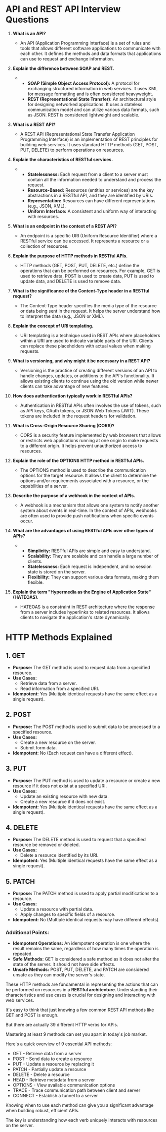 # API and REST API Interview Questions

1. **What is an API?**
   - An API (Application Programming Interface) is a set of rules and tools that allows different software applications to communicate with each other. It defines the methods and data formats that applications can use to request and exchange information.

2. **Explain the difference between SOAP and REST.**
   - - **SOAP (Simple Object Access Protocol):** A protocol for exchanging structured information in web services. It uses XML for message formatting and is often considered heavyweight.
     - **REST (Representational State Transfer):** An architectural style for designing networked applications. It uses a stateless communication model and can utilize various data formats, such as JSON. REST is considered lightweight and scalable.

3. **What is a REST API?**
   - A REST API (Representational State Transfer Application Programming Interface) is an implementation of REST principles for building web services. It uses standard HTTP methods (GET, POST, PUT, DELETE) to perform operations on resources.

4. **Explain the characteristics of RESTful services.**
   - - **Statelessness:** Each request from a client to a server must contain all the information needed to understand and process the request.
     - **Resource-Based:** Resources (entities or services) are the key abstractions in a RESTful API, and they are identified by URIs.
     - **Representation:** Resources can have different representations (e.g., JSON, XML).
     - **Uniform Interface:** A consistent and uniform way of interacting with resources.

5. **What is an endpoint in the context of a REST API?**
   - An endpoint is a specific URI (Uniform Resource Identifier) where a RESTful service can be accessed. It represents a resource or a collection of resources.

6. **Explain the purpose of HTTP methods in RESTful APIs.**
   - HTTP methods (GET, POST, PUT, DELETE, etc.) define the operations that can be performed on resources. For example, GET is used to retrieve data, POST is used to create data, PUT is used to update data, and DELETE is used to remove data.

7. **What is the significance of the Content-Type header in a RESTful request?**
   - The Content-Type header specifies the media type of the resource or data being sent in the request. It helps the server understand how to interpret the data (e.g., JSON or XML).

8. **Explain the concept of URI templating.**
   - URI templating is a technique used in REST APIs where placeholders within a URI are used to indicate variable parts of the URI. Clients can replace these placeholders with actual values when making requests.

9. **What is versioning, and why might it be necessary in a REST API?**
   - Versioning is the practice of creating different versions of an API to handle changes, updates, or additions to the API's functionality. It allows existing clients to continue using the old version while newer clients can take advantage of new features.

10. **How does authentication typically work in RESTful APIs?**
    - Authentication in RESTful APIs often involves the use of tokens, such as API keys, OAuth tokens, or JSON Web Tokens (JWT). These tokens are included in the request headers for validation.

11. **What is Cross-Origin Resource Sharing (CORS)?**
    - CORS is a security feature implemented by web browsers that allows or restricts web applications running at one origin to make requests to a different origin. It helps prevent unauthorized access to resources.

12. **Explain the role of the OPTIONS HTTP method in RESTful APIs.**
    - The OPTIONS method is used to describe the communication options for the target resource. It allows the client to determine the options and/or requirements associated with a resource, or the capabilities of a server.

13. **Describe the purpose of a webhook in the context of APIs.**
    - A webhook is a mechanism that allows one system to notify another system about events in real-time. In the context of APIs, webhooks are often used to provide push notifications when specific events occur.

14. **What are the advantages of using RESTful APIs over other types of APIs?**
    - - **Simplicity:** RESTful APIs are simple and easy to understand.
      - **Scalability:** They are scalable and can handle a large number of clients.
      - **Statelessness:** Each request is independent, and no session state is stored on the server.
      - **Flexibility:** They can support various data formats, making them flexible.

15. **Explain the term "Hypermedia as the Engine of Application State" (HATEOAS).**
    - HATEOAS is a constraint in REST architecture where the response from a server includes hyperlinks to related resources. It allows clients to navigate the application's state dynamically.

# HTTP Methods Explained

## 1. GET

- **Purpose:** The GET method is used to request data from a specified resource.
- **Use Cases:**
  - Retrieve data from a server.
  - Read information from a specified URI.
- **Idempotent:** Yes (Multiple identical requests have the same effect as a single request).

## 2. POST

- **Purpose:** The POST method is used to submit data to be processed to a specified resource.
- **Use Cases:**
  - Create a new resource on the server.
  - Submit form data.
- **Idempotent:** No (Each request can have a different effect).

## 3. PUT

- **Purpose:** The PUT method is used to update a resource or create a new resource if it does not exist at a specified URI.
- **Use Cases:**
  - Update an existing resource with new data.
  - Create a new resource if it does not exist.
- **Idempotent:** Yes (Multiple identical requests have the same effect as a single request).

## 4. DELETE

- **Purpose:** The DELETE method is used to request that a specified resource be removed or deleted.
- **Use Cases:**
  - Delete a resource identified by its URI.
- **Idempotent:** Yes (Multiple identical requests have the same effect as a single request).

## 5. PATCH

- **Purpose:** The PATCH method is used to apply partial modifications to a resource.
- **Use Cases:**
  - Update a resource with partial data.
  - Apply changes to specific fields of a resource.
- **Idempotent:** No (Multiple identical requests may have different effects).

### Additional Points:

- **Idempotent Operations:** An idempotent operation is one where the result remains the same, regardless of how many times the operation is repeated.
- **Safe Methods:** GET is considered a safe method as it does not alter the state of the server. It should not have side effects.
- **Unsafe Methods:** POST, PUT, DELETE, and PATCH are considered unsafe as they can modify the server's state.

These HTTP methods are fundamental in representing the actions that can be performed on resources in a **RESTful architecture**. Understanding their characteristics and use cases is crucial for designing and interacting with web services.


It's easy to think that just knowing a few common REST API methods like GET and POST is enough.

But there are actually 39 different HTTP verbs for APIs.

Mastering at least 9 methods can set you apart in today's job market.

Here's a quick overview of 9 essential API methods:

   - GET - Retrieve data from a server
   - POST - Send data to create a resource
   - PUT - Update a resource by replacing it
   - PATCH - Partially update a resource
   - DELETE - Delete a resource
   - HEAD - Retrieve metadata from a server
   - OPTIONS - View available communication options
   - TRACE - Trace communication path between client and server
   - CONNECT - Establish a tunnel to a server

Knowing when to use each method can give you a significant advantage when building robust, efficient APIs.

The key is understanding how each verb uniquely interacts with resources on the server.


